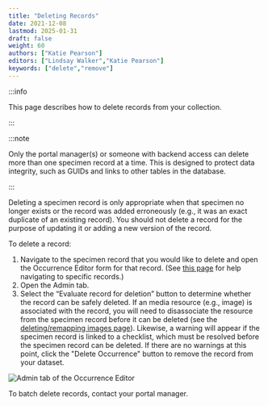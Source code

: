 ```yaml
---
title: "Deleting Records"
date: 2021-12-08
lastmod: 2025-01-31
draft: false
weight: 60
authors: ["Katie Pearson"]
editors: ["Lindsay Walker","Katie Pearson"]
keywords: ["delete","remove"]
---
```


:::info

This page describes how to delete records from your collection.

:::

:::note

Only the portal manager(s) or someone with backend access can delete more than one specimen record at a time. This is designed to protect data integrity, such as GUIDs and links to other tables in the database.

:::

Deleting a specimen record is only appropriate when that specimen no longer exists or the record was added erroneously (e.g., it was an exact duplicate of an existing record). You should not delete a record for the purpose of updating it or adding a new version of the record.

To delete a record:
1) Navigate to the specimen record that you would like to delete and open the Occurrence Editor form for that record. (See [this page](/docs/Editor_Guide/Editing_Searching_Records) for help navigating to specific records.)
2) Open the Admin tab.
3) Select the “Evaluate record for deletion” button to determine whether the record can be safely deleted. If an media resource (e.g., image) is associated with the record, you will need to disassociate the resource from the specimen record before it can be deleted (see the [deleting/remapping images page](/docs/Editor_Guide/deleting_transfering_images)). Likewise, a warning will appear if the specimen record is linked to a checklist, which must be resolved before the specimen record can be deleted. If there are no warnings at this point, click the "Delete Occurrence" button to remove the record from your dataset.

![Admin tab of the Occurrence Editor](/img/admintab_delete.png)

To batch delete records, contact your portal manager.